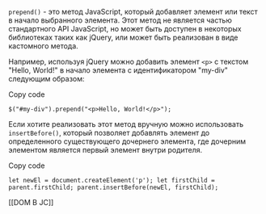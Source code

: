 `prepend()` - это метод JavaScript, который добавляет элемент или текст в начало выбранного элемента. Этот метод не является частью стандартного API JavaScript, но может быть доступен в некоторых библиотеках таких как jQuery, или может быть реализован в виде кастомного метода.

Например, используя jQuery можно добавить элемент `<p>` с текстом "Hello, World!" в начало элемента с идентификатором "my-div" следующим образом:

Copy code

`$("#my-div").prepend("<p>Hello, World!</p>");`

Если хотите реализовать этот метод вручную можно использовать `insertBefore()`, который позволяет добавлять элемент до определенного существующего дочернего элемента, где дочерним элементом является первый элемент внутри родителя.

Copy code

`let newEl = document.createElement('p'); let firstChild = parent.firstChild; parent.insertBefore(newEl, firstChild);`

[[DOM В JC]]
